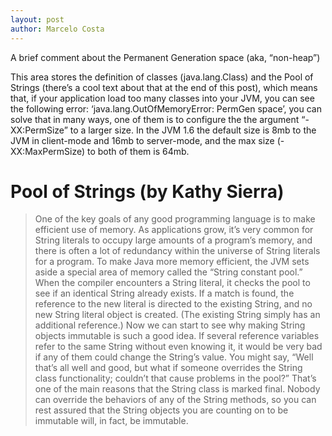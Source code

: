 ```yaml
---
layout: post
author: Marcelo Costa
---
```

A brief comment about the Permanent Generation space (aka, “non-heap”)

This area stores the definition of classes (java.lang.Class) and the Pool of Strings (there’s a cool text about that at the end of this post), which means that, if your application load too many classes into your JVM, you can see the following error: ‘java.lang.OutOfMemoryError: PermGen space’, you can solve that in many ways, one of them is to configure the the argument “-XX:PermSize” to a larger size. In the JVM 1.6 the default size is 8mb to the JVM in client-mode and 16mb to server-mode, and the max size (-XX:MaxPermSize) to both of them is 64mb.

# Pool of Strings (by Kathy Sierra)

>One of the key goals of any good programming language is to make efficient use of memory. As applications grow, it’s very common for String literals to occupy large amounts of a program’s memory, and there is often a lot of redundancy within the universe of String literals for a program. To make Java more memory efficient, the JVM sets aside a special area of memory called the “String constant pool.” When the compiler encounters a String literal, it checks the pool to see if an identical String already exists. If a match is found, the reference to the new literal is directed to the existing String, and no new String literal object is created. (The existing String simply has an additional reference.) Now we can start to see why making String objects immutable is such a good idea. If several reference variables refer to the same String without even knowing it, it would be very bad if any of them could change the String’s value.
> You might say, “Well that’s all well and good, but what if someone overrides the String class functionality; couldn’t that cause problems in the pool?” That’s one of the main reasons that the String class is marked final. Nobody can override the behaviors of any of the String methods, so you can rest assured that the String objects you are counting on to be immutable will, in fact, be immutable.
